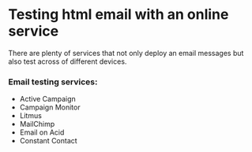 # Testing html email with an online service

There are plenty of services that not only deploy an email messages but also test across of different devices. 

### Email testing services: 

- Active Campaign
- Campaign Monitor
- Litmus
- MailChimp
- Email on Acid
- Constant Contact

